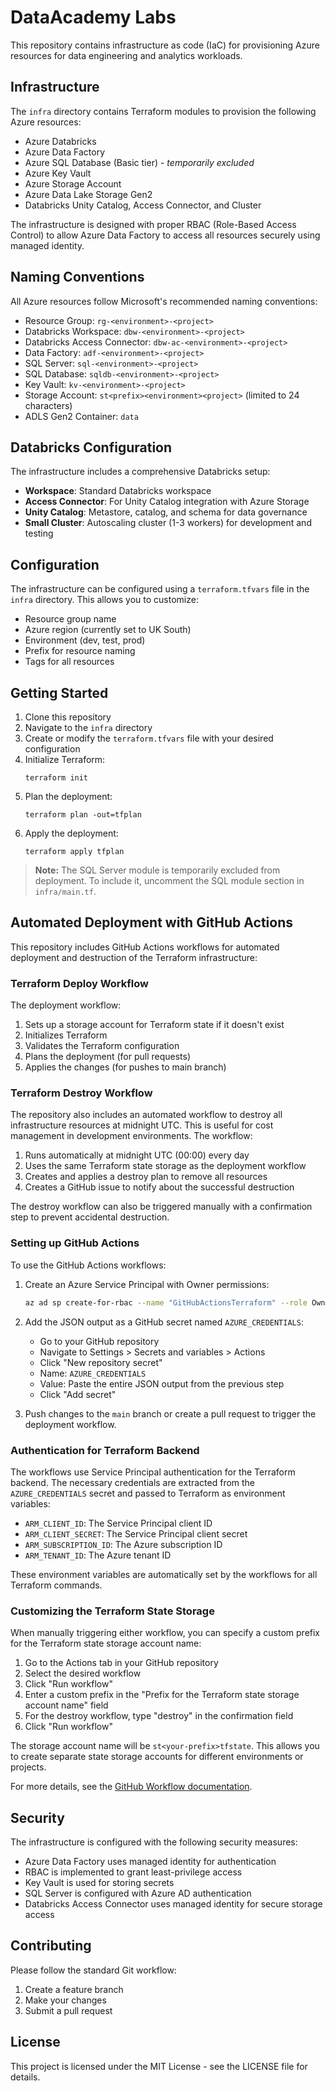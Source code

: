 # DataAcademy Labs

This repository contains infrastructure as code (IaC) for provisioning Azure resources for data engineering and analytics workloads.

## Infrastructure

The `infra` directory contains Terraform modules to provision the following Azure resources:

- Azure Databricks
- Azure Data Factory
- Azure SQL Database (Basic tier) - *temporarily excluded*
- Azure Key Vault
- Azure Storage Account
- Azure Data Lake Storage Gen2
- Databricks Unity Catalog, Access Connector, and Cluster

The infrastructure is designed with proper RBAC (Role-Based Access Control) to allow Azure Data Factory to access all resources securely using managed identity.

## Naming Conventions

All Azure resources follow Microsoft's recommended naming conventions:

- Resource Group: `rg-<environment>-<project>`
- Databricks Workspace: `dbw-<environment>-<project>`
- Databricks Access Connector: `dbw-ac-<environment>-<project>`
- Data Factory: `adf-<environment>-<project>`
- SQL Server: `sql-<environment>-<project>`
- SQL Database: `sqldb-<environment>-<project>`
- Key Vault: `kv-<environment>-<project>`
- Storage Account: `st<prefix><environment><project>` (limited to 24 characters)
- ADLS Gen2 Container: `data`

## Databricks Configuration

The infrastructure includes a comprehensive Databricks setup:

- **Workspace**: Standard Databricks workspace
- **Access Connector**: For Unity Catalog integration with Azure Storage
- **Unity Catalog**: Metastore, catalog, and schema for data governance
- **Small Cluster**: Autoscaling cluster (1-3 workers) for development and testing

## Configuration

The infrastructure can be configured using a `terraform.tfvars` file in the `infra` directory. This allows you to customize:

- Resource group name
- Azure region (currently set to UK South)
- Environment (dev, test, prod)
- Prefix for resource naming
- Tags for all resources

## Getting Started

1. Clone this repository
2. Navigate to the `infra` directory
3. Create or modify the `terraform.tfvars` file with your desired configuration
4. Initialize Terraform:
   ```
   terraform init
   ```
5. Plan the deployment:
   ```
   terraform plan -out=tfplan
   ```
6. Apply the deployment:
   ```
   terraform apply tfplan
   ```

> **Note:** The SQL Server module is temporarily excluded from deployment. To include it, uncomment the SQL module section in `infra/main.tf`.

## Automated Deployment with GitHub Actions

This repository includes GitHub Actions workflows for automated deployment and destruction of the Terraform infrastructure:

### Terraform Deploy Workflow

The deployment workflow:

1. Sets up a storage account for Terraform state if it doesn't exist
2. Initializes Terraform
3. Validates the Terraform configuration
4. Plans the deployment (for pull requests)
5. Applies the changes (for pushes to main branch)

### Terraform Destroy Workflow

The repository also includes an automated workflow to destroy all infrastructure resources at midnight UTC. This is useful for cost management in development environments. The workflow:

1. Runs automatically at midnight UTC (00:00) every day
2. Uses the same Terraform state storage as the deployment workflow
3. Creates and applies a destroy plan to remove all resources
4. Creates a GitHub issue to notify about the successful destruction

The destroy workflow can also be triggered manually with a confirmation step to prevent accidental destruction.

### Setting up GitHub Actions

To use the GitHub Actions workflows:

1. Create an Azure Service Principal with Owner permissions:
   ```bash
   az ad sp create-for-rbac --name "GitHubActionsTerraform" --role Owner --scopes /subscriptions/<SUBSCRIPTION_ID> --sdk-auth
   ```

2. Add the JSON output as a GitHub secret named `AZURE_CREDENTIALS`:
   - Go to your GitHub repository
   - Navigate to Settings > Secrets and variables > Actions
   - Click "New repository secret"
   - Name: `AZURE_CREDENTIALS`
   - Value: Paste the entire JSON output from the previous step
   - Click "Add secret"

3. Push changes to the `main` branch or create a pull request to trigger the deployment workflow.

### Authentication for Terraform Backend

The workflows use Service Principal authentication for the Terraform backend. The necessary credentials are extracted from the `AZURE_CREDENTIALS` secret and passed to Terraform as environment variables:

- `ARM_CLIENT_ID`: The Service Principal client ID
- `ARM_CLIENT_SECRET`: The Service Principal client secret
- `ARM_SUBSCRIPTION_ID`: The Azure subscription ID
- `ARM_TENANT_ID`: The Azure tenant ID

These environment variables are automatically set by the workflows for all Terraform commands.

### Customizing the Terraform State Storage

When manually triggering either workflow, you can specify a custom prefix for the Terraform state storage account name:

1. Go to the Actions tab in your GitHub repository
2. Select the desired workflow
3. Click "Run workflow"
4. Enter a custom prefix in the "Prefix for the Terraform state storage account name" field
5. For the destroy workflow, type "destroy" in the confirmation field
6. Click "Run workflow"

The storage account name will be `st<your-prefix>tfstate`. This allows you to create separate state storage accounts for different environments or projects.

For more details, see the [GitHub Workflow documentation](.github/README.md).

## Security

The infrastructure is configured with the following security measures:

- Azure Data Factory uses managed identity for authentication
- RBAC is implemented to grant least-privilege access
- Key Vault is used for storing secrets
- SQL Server is configured with Azure AD authentication
- Databricks Access Connector uses managed identity for secure storage access

## Contributing

Please follow the standard Git workflow:

1. Create a feature branch
2. Make your changes
3. Submit a pull request

## License

This project is licensed under the MIT License - see the LICENSE file for details.
